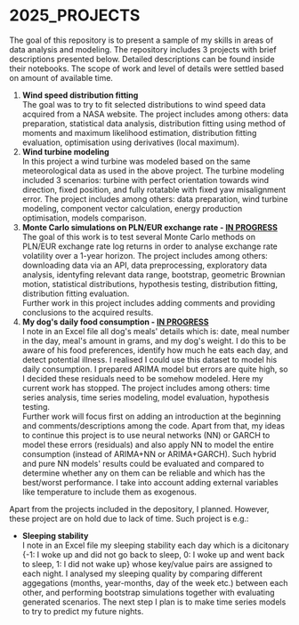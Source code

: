# 2025_PROJECTS
The goal of this repository is to present a sample of my skills in areas of data analysis and modeling. The repository includes 3 projects with brief descriptions presented below. Detailed descriptions can be found inside their notebooks. The scope of work and level of details were settled based on amount of available time.
<ol>
  <li><b>Wind speed distribution fitting</b></li>
The goal was to try to fit selected distributions to wind speed data acquired from a NASA website. The project includes among others: data preparation, statistical data analysis, distribution fitting using method of moments and maximum likelihood estimation, distribution fitting evaluation, optimisation using derivatives (local maximum).
  <li><b>Wind turbine modeling</b></li>
In this project a wind turbine was modeled based on the same meteorological data as used in the above project. The turbine modeling included 3 scenarios: turbine with perfect orientation towards wind direction, fixed position, and fully rotatable with fixed yaw misalignment error. The project includes among others: data preparation, wind turbine modeling, component vector calculation, energy production optimisation, models comparison.
  <li><b>Monte Carlo simulations on PLN/EUR exchange rate - <ins>IN PROGRESS</ins></b></li>
The goal of this work is to test several Monte Carlo methods on PLN/EUR exchange rate log returns in order to analyse exchange rate volatility over a 1-year horizon. The project includes among others: downloading data via an API, data preprocessing, exploratory data analysis, identyfing relevant data range, bootstrap, geometric Brownian motion, statistical distributions, hypothesis testing, distribution fitting, distribution fitting evaluation. <br />
Further work in this project includes adding comments and providing conclusions to the acquired results.
  <li><b>My dog's daily food consumption - <ins>IN PROGRESS</ins></b></li>
I note in an Excel file all dog's meals' details which is: date, meal number in the day, meal's amount in grams, and my dog's weight. I do this to be aware of his food preferences, identify how much he eats each day, and detect potential illness. I realised I could use this dataset to model his daily consumption. I prepared ARIMA model but errors are quite high, so I decided these residuals need to be somehow modeled. Here my current work has stopped. The project includes among others: time series analysis, time series modeling, model evaluation, hypothesis testing. <br />
Further work will focus first on adding an introduction at the beginning and comments/descriptions among the code. Apart from that, my ideas to continue this project is to use neural networks (NN) or GARCH to model these errors (residuals) and also apply NN to model the entire consumption (instead of ARIMA+NN or ARIMA+GARCH). Such hybrid and pure NN models' results could be evaluated and compared to determine whether any on them can be reliable and which has the best/worst performance. I take into account adding external variables like temperature to include them as exogenous.
</ol>

Apart from the projects included in the depository, I planned. However, these project are on hold due to lack of time. Such project is e.g.:
<ul>
  <li><b>Sleeping stability</b></li>
I note in an Excel file my sleeping stability each day which is a dicitonary {-1: I woke up and did not go back to sleep, 0: I woke up and went back to sleep, 1: I did not wake up} whose key/value pairs are assigned to each night. I analysed my sleeping quality by comparing different aggegations (months, year-months, day of the week etc.) between each other, and performing bootstrap simulations together with evaluating generated scenarios. The next step I plan is to make time series models to try to predict my future nights.
</ul>
